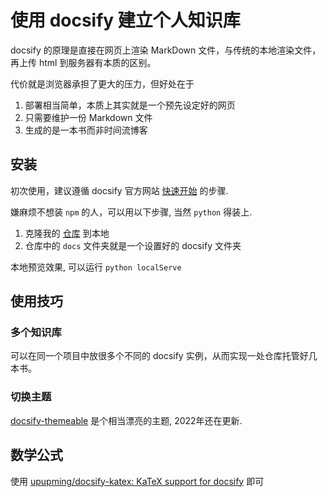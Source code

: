 # 使用 docsify 建立个人知识库


docsify 的原理是直接在网页上渲染 MarkDown 文件，与传统的本地渲染文件，再上传 html 到服务器有本质的区别。

代价就是浏览器承担了更大的压力，但好处在于
1. 部署相当简单，本质上其实就是一个预先设定好的网页
2. 只需要维护一份 Markdown 文件 
3. 生成的是一本书而非时间流博客

## 安装

初次使用，建议遵循 docsify 官方网站 [快速开始](https://docsify.js.org/#/zh-cn/quickstart) 的步骤.

嫌麻烦不想装 `npm` 的人，可以用以下步骤, 当然 `python` 得装上.

1. 克隆我的 [仓库](https://github.com/MrGodfrey/MrGodfrey.github.io) 到本地
2. 仓库中的 `docs` 文件夹就是一个设置好的 docsify 文件夹

本地预览效果, 可以运行 `python localServe` 

## 使用技巧

### 多个知识库

可以在同一个项目中放很多个不同的 docsify 实例，从而实现一处仓库托管好几本书。

### 切换主题

[docsify-themeable](https://jhildenbiddle.github.io/docsify-themeable/#/quick-start) 是个相当漂亮的主题, 2022年还在更新.


## 数学公式

使用 [upupming/docsify-katex: KaTeX support for docsify](https://github.com/upupming/docsify-katex) 即可
